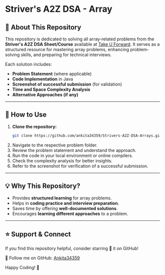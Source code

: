 # Striver's A2Z DSA - Array 

## 📌 About This Repository
This repository is dedicated to solving all array-related problems from the **Striver's A2Z DSA Sheet/Course** available at [Take U Forward](https://takeuforward.org/). 
It serves as a structured resource for mastering array problems, enhancing problem-solving skills, and preparing for technical interviews.

Each solution includes:
- **Problem Statement** (where applicable)
- **Code Implementation** in Java
- **Screenshot of successful submission** (for validation)
- **Time and Space Complexity Analysis**
- **Alternative Approaches (if any)**

---

## 🚀 How to Use
1. **Clone the repository:**
   ```bash
   git clone https://github.com/ankita34359/Strivers-A2Z-DSA-Arrays.git
   ```
2. Navigate to the respective problem folder.
3. Review the problem statement and understand the approach.
4. Run the code in your local environment or online compilers.
5. Check the complexity analysis for better insights.
6. Refer to the screenshot for verification of a successful submission.

---

## 💡 Why This Repository?
- Provides **structured learning** for array problems.
- Helps in **coding practice and interview preparation**.
- Saves time by offering **well-documented solutions**.
- Encourages **learning different approaches** to a problem.

---

## ⭐ Support & Connect

If you find this repository helpful, consider starring 🌟 it on GitHub!

📌 Follow me on GitHub: [Ankita34359](https://github.com/ankita34359)  

Happy Coding! 🚀
